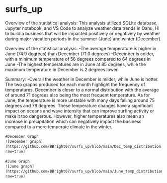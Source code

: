 # surfs_up
Overview of the statistical analysis:
    This analysis utilized SQLite database, Jupyter notebook, and VS Code to analyze weather data trends in Oahu, HI to build a business that will be impacted positively or negatively by weather during major vacation periods in the summer (June) and winter (December).

Overview of the statistical analysis:
    -The average temperature is higher in June (74.9 degrees) than December (71.0 degrees)
    -December is colder, with a minimum temperature of 56 degrees compared to 64 degrees in June
    -The highest temperatures are in June at 85 degrees, while the maximum temperature in December is 2 degrees lower


Summary:
    -Overall the weather in December is milder, while June is hotter. The two graphs produced for each month highlight the frequency of temperatures. December is closer to a normal distribution with the average of around 71 degrees also being the most frequent temperature. As for June, the temperature is more unstable with many days falling around 75 degrees and 78 degrees. These temperature changes have a significant impact on oceans and wave intensity that can improve surfing activity or make it too dangerous. However, higher temperatures also mean an increase in precipitation which can negatively impact the business compared to a more temperate climate in the winter.

    #December Graph
    ![December graph](https://github.com/BBright07/surfs_up/blob/main/Dec_temp_distribution.png?raw=true) 
    
    #June Graph
    ![June graph](https://github.com/BBright07/surfs_up/blob/main/June_temp_distribution.png?raw=true) 
    